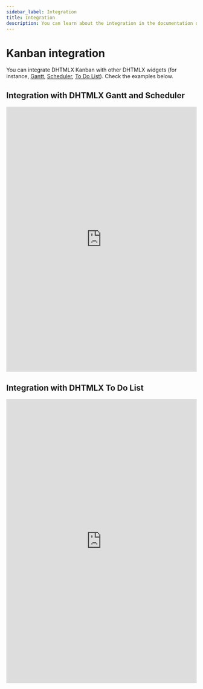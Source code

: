 ```yaml
---
sidebar_label: Integration
title: Integration
description: You can learn about the integration in the documentation of the DHTMLX JavaScript Kanban library. Browse developer guides and API reference, try out code examples and live demos, and download a free 30-day evaluation version of DHTMLX Kanban.
---
```


# Kanban integration

You can integrate DHTMLX Kanban with other DHTMLX widgets (for instance, [Gantt](https://docs.dhtmlx.com/gantt/), [Scheduler](https://docs.dhtmlx.com/scheduler/), [To Do List](https://docs.dhtmlx.com/todolist/)). Check the examples below.

## Integration with DHTMLX Gantt and Scheduler

<iframe src="https://snippet.dhtmlx.com/i7j5668s?mode=result" frameborder="0" class="snippet_iframe" width="100%" height="700"></iframe>

## Integration with DHTMLX To Do List

<iframe src="https://snippet.dhtmlx.com/id05kedo?mode=result" frameborder="0" class="snippet_iframe" width="100%" height="750"></iframe>
